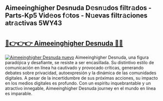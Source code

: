 ## Aimeeinghigher Desnuda D𝚎sn𝚞dos filtr𝚊dos - Parts-Kp5 Vid𝚎os f𝚘tos - N𝚞evas filtr𝚊ciones atr𝚊ctivas 5WY43

# <h2><a href="http://mb1b52.tromn.icu/?c=Aimeeinghigher+Desnuda">🔗👉👉👉 Aimeeinghigher Desnuda 🔗🔗</a></h2>

[![Aimeeinghigher Desnuda nuevo](https://i.imgur.com/pEAQMta.gif)](http://mb1b52.tromn.icu/?c=Aimeeinghigher+Desnuda)
Aimeeinghigher Desnuda, una figura paradójica y desafiante, se resiste a ser encasillada. Su distintivo estilo de comunicación en línea ha cautivado y provocado críticas, generando debates sobre privacidad, autoexpresión y la dinámica de las comunidades digitales. A pesar de la incertidumbre de sus próximas acciones, su impacto en los medios digitales es profundo. Con un espíritu inquebrantable y un atractivo innegable, Aimeeinghigher Desnuda journey en el mundo en línea es imparable.
